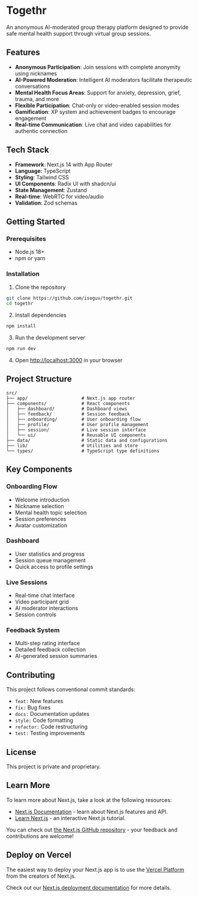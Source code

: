 # Togethr

An anonymous AI-moderated group therapy platform designed to provide safe mental health support through virtual group sessions.

## Features

- **Anonymous Participation**: Join sessions with complete anonymity using nicknames
- **AI-Powered Moderation**: Intelligent AI moderators facilitate therapeutic conversations
- **Mental Health Focus Areas**: Support for anxiety, depression, grief, trauma, and more
- **Flexible Participation**: Chat-only or video-enabled session modes
- **Gamification**: XP system and achievement badges to encourage engagement
- **Real-time Communication**: Live chat and video capabilities for authentic connection

## Tech Stack

- **Framework**: Next.js 14 with App Router
- **Language**: TypeScript
- **Styling**: Tailwind CSS
- **UI Components**: Radix UI with shadcn/ui
- **State Management**: Zustand
- **Real-time**: WebRTC for video/audio
- **Validation**: Zod schemas

## Getting Started

### Prerequisites

- Node.js 18+ 
- npm or yarn

### Installation

1. Clone the repository
```bash
git clone https://github.com/isoguv/togethr.git
cd togethr
```

2. Install dependencies
```bash
npm install
```

3. Run the development server
```bash
npm run dev
```

4. Open [http://localhost:3000](http://localhost:3000) in your browser

## Project Structure

```
src/
├── app/                    # Next.js app router
├── components/             # React components
│   ├── dashboard/          # Dashboard views
│   ├── feedback/           # Session feedback
│   ├── onboarding/         # User onboarding flow
│   ├── profile/            # User profile management
│   ├── session/            # Live session interface
│   └── ui/                 # Reusable UI components
├── data/                   # Static data and configurations
├── lib/                    # Utilities and store
└── types/                  # TypeScript type definitions
```

## Key Components

### Onboarding Flow
- Welcome introduction
- Nickname selection
- Mental health topic selection
- Session preferences
- Avatar customization

### Dashboard
- User statistics and progress
- Session queue management
- Quick access to profile settings

### Live Sessions
- Real-time chat interface
- Video participant grid
- AI moderator interactions
- Session controls

### Feedback System
- Multi-step rating interface
- Detailed feedback collection
- AI-generated session summaries

## Contributing

This project follows conventional commit standards:

- `feat:` New features
- `fix:` Bug fixes
- `docs:` Documentation updates
- `style:` Code formatting
- `refactor:` Code restructuring
- `test:` Testing improvements

## License

This project is private and proprietary.

## Learn More

To learn more about Next.js, take a look at the following resources:

- [Next.js Documentation](https://nextjs.org/docs) - learn about Next.js features and API.
- [Learn Next.js](https://nextjs.org/learn) - an interactive Next.js tutorial.

You can check out [the Next.js GitHub repository](https://github.com/vercel/next.js) - your feedback and contributions are welcome!

## Deploy on Vercel

The easiest way to deploy your Next.js app is to use the [Vercel Platform](https://vercel.com/new?utm_medium=default-template&filter=next.js&utm_source=create-next-app&utm_campaign=create-next-app-readme) from the creators of Next.js.

Check out our [Next.js deployment documentation](https://nextjs.org/docs/app/building-your-application/deploying) for more details.
